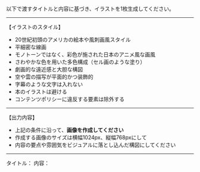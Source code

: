 以下で渡すタイトルと内容に基づき、イラストを1枚生成してください。

---

【イラストのスタイル】
- 20世紀初頭のアメリカの絵本や風刺画風スタイル
- 平細密な線画
- モノトーンではなく、彩色が施された日本のアニメ風な画風
- さわやかな色を用いた多色構成（セル画のような塗り）
- 劇画的な遠近感と大胆な構図
- 空や雲の描写が平面的かつ装飾的
- 字幕のような文字は入れない
- 本のイラストは避ける
- コンテンツポリシーに違反する要素は除外する

---

【出力内容】
- 上記の条件に沿って、**画像を作成してください**
- 作成する画像のサイズは横幅1024px、縦幅768pxにして
- 内容の要点や雰囲気をビジュアルに落とし込んだ構図にしてください

---

タイトル：
内容：
